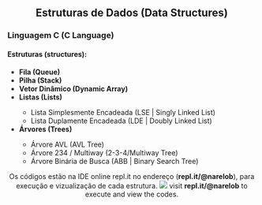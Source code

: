 <h2 align="center">Estruturas de Dados (Data Structures)</h2>

<h3>Linguagem C  (C Language)</h3>
<h4>Estruturas (structures):</h4>

<ul>
<li><b>Fila (Queue)</b></li>
<li><b>Pilha (Stack)</b></li>
<li><b>Vetor Dinâmico (Dynamic Array)</b></li>
<li><b>Listas (Lists)</b></li>
	<ul>
	<li>Lista Simplesmente Encadeada (LSE | Singly Linked List)</li>
	<li>Lista Duplamente Encadeada (LDE | Doubly Linked List) </li>
	</ul>
<li><b>Árvores (Trees)</b></li>
	<ul>
	<li>Árvore AVL (AVL Tree)</li>
	<li>Árvore 234 / Multiway (2-3-4/Multiway Tree)</li>
	<li>Árvore Binária de Busca (ABB | Binary Search Tree)</li>
	</ul>
</ul>

<p align="center">
Os códigos estão na IDE online repl.it no endereço (<b>repl.it/@narelob</b>), para execução e vizualização de cada estrutura.
<img src="https://github.com/narelo/EstruturasDeDados/blob/main/replit.gif?raw=true">
visit <b>repl.it/@narelob</b> to execute and view the codes.
</p>

